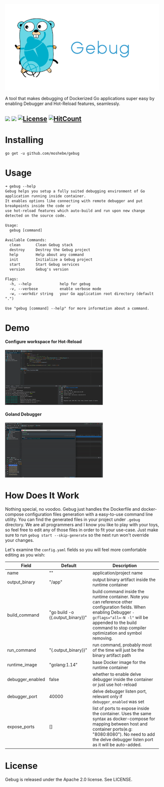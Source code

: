 ![Alt text](assets/logo.png?raw=true"Gebug")

A tool that makes debugging of Dockerized Go applications super easy by enabling Debugger and Hot-Reload features, seamlessly.  

![](https://github.com/moshebe/gebug/workflows/lint/badge.svg)
![](https://github.com/moshebe/gebug/workflows/test/badge.svg)
[![License](https://img.shields.io/badge/License-Apache%202.0-blue.svg)](https://opensource.org/licenses/Apache-2.0)
[![HitCount](http://hits.dwyl.com/moshebe/gebug.svg)](http://hits.dwyl.com/moshebe/gebug)
---
# Installing
```console
go get -u github.com/moshebe/gebug
```

# Usage
```console
➜ gebug --help
Gebug helps you setup a fully suited debugging environment of Go application running inside container.
It enables options like connecting with remote debugger and put breakpoints inside the code or 
use hot-reload features which auto-build and run upon new change detected on the source code.

Usage:
  gebug [command]

Available Commands:
  clean       Clean Gebug stack
  destroy     Destroy the Gebug project
  help        Help about any command
  init        Initialize a Gebug project
  start       Start Gebug services
  version     Gebug's version

Flags:
  -h, --help             help for gebug
  -v, --verbose          enable verbose mode
  -w, --workdir string   your Go application root directory (default ".")

Use "gebug [command] --help" for more information about a command.
```

# Demo
#### Configure workspace for Hot-Reload
![](assets/demo-hot-reload.gif)

#### Goland Debugger
![](assets/demo-goland-debugger.gif)

# How Does It Work
Nothing special, no voodoo. Gebug just handles the Dockerfile and docker-compose configuration files generation with a easy-to-use command line utility.
You can find the generated files in your project under `.gebug` directory.
We are all programmers and I know you like to play with your toys, so feel free to edit any of those files in order to fit your use-case. 
Just make sure to run `gebug start --skip-generate` so the next run won't override your changes.

Let's examine the `config.yaml` fields so you will feel more comfortable editing as you wish:

| Field            	| Default                          	| Description                                                                                                                                                                                                                             	|
|------------------	|----------------------------------	|-----------------------------------------------------------------------------------------------------------------------------------------------------------------------------------------------------------------------------------------	|
| name             	| ""                               	| application/project name                                                                                                                                                                                                                	|
| output_binary    	| "/app"                           	| output binary artifact inside the runtime container                                                                                                                                                                                     	|
| build_command    	| "go build -o {{.output_binary}}" 	| build command inside the runtime container.  Note you can reference other configuration fields. When enabling Debugger `-gcflags="all=-N -l"` will be appended  to the build command to stop compiler optimization and symbol removing. 	|
| run_command      	| "{.output_binary}}"              	| run command, probably most of the time will just be the binary artifact path                                                                                                                                                            	|
| runtime_image    	| "golang:1.14"                    	| base Docker image for the runtime container                                                                                                                                                                                             	|
| debugger_enabled 	| false                            	| whether to enable delve debugger inside the container or just use hot-reload                                                                                                                                                            	|
| debugger_port    	| 40000                            	| delve debugger listen port, relevant only if `debugger_enabled` was set                                                                                                                                                                 	|
| expose_ports     	| []                               	| list of ports to expose inside the container. Uses the same syntax as docker-compose for mapping between host and container ports(e.g: "8080:8080"). No need to add the delve debugger listen port as it will be auto-added.            	|

# License
Gebug is released under the Apache 2.0 license. See LICENSE.






